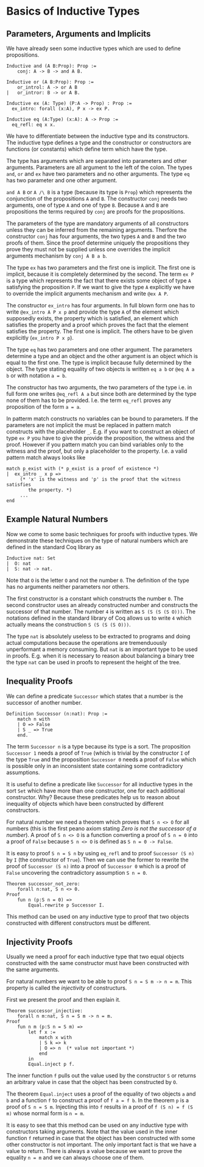 # Basics of Inductive Types


## Parameters, Arguments and Implicits

We have already seen some inductive types which are used to define
propositions.

    Inductive and (A B:Prop): Prop :=
        conj: A -> B -> and A B.

    Inductive or (A B:Prop): Prop :=
        or_introl: A -> or A B
    |   or_intror: B -> or A B.

    Inductive ex (A: Type) (P:A -> Prop) : Prop :=
      ex_intro: forall (x:A), P x -> ex P.

    Inductive eq (A:Type) (x:A): A -> Prop :=
      eq_refl: eq x x.

We have to differentiate between the inductive type and its constructors. The
inductive type defines a type and the constructor or constructors are
functions (or constants) which define term which have the type.

The type has arguments which are separated into parameters and other
arguments. Parameters are all argument to the left of the colon. The types
`and`, `or` and `ex` have two parameters and no other arguments. The type `eq`
has two parameter and one other argument.

`and A B` or `A /\ B` is a type (because its type is `Prop`) which represents
the conjunction of the propositions `A` and `B`. The constructor `conj` needs
two arguments, one of type `A` and one of type `B`. Because `A` and `B` are
propositions the terms required by `conj` are proofs for the propositions.

The parameters of the type are mandatory arguments of all constructors unless
they can be inferred from the remaining arguments. Therfore the constructor
`conj` has four arguments, the two types `A` and `B` and the two proofs of
them. Since the proof determine uniquely the propositions they prove they must
not be supplied unless one overrides the implicit arguments mechanism by `conj
A B a b`.

The type `ex` has two parameters and the first one is implicit. The first one
is implicit, because it is completely determined by the second. The term `ex
P` is a type which represents the fact that there exists some object of type `A`
satisfying the proposition `P`. If we want to give the type `A` explicitly we
have to override the implicit arguments mechanism and write `@ex A P`.

The constructor `ex_intro` has four arguments. In full blown form one has to
write `@ex_intro A P x p` and provide the type `A` of the element which
supposedly exists, the property which is satisfied, an element which satisfies
the property and a proof which proves the fact that the element satisfies the
property. The first one is implicit. The others have to be given explicitly
(`ex_intro P x p`).

The type `eq` has two parameters and one other argument. The parameters
determine a type and an object and the other argument is an object which is
equal to the first one. The type is implicit because fully determined by the
object. The type stating equality of two objects is written `eq a b` or `@eq A
a b` or with notation `a = b`.

The constructor has two arguments, the two parameters of the type i.e. in full
form one writes `@eq_refl A a` but since both are determined by the type none
of them has to be provided. I.e. the term `eq_refl` proves any proposition of
the form `a = a`.

In patterm match constructs no variables can be bound to parameters. If the
parameters are not implicit the must be replaced in pattern match constructs
with the placeholder `_`. E.g. if you want to construct an object of type `ex
P` you have to give the provide the proposition, the witness and the
proof. However if you pattern match you can bind variables only to the witness
and the proof, but only a placeholder to the property. I.e. a valid pattern
match always looks like

    match p_exist with (* p_exist is a proof of existence *)
    |  ex_intro _ x p =>
         (* 'x' is the witness and 'p' is the proof that the witness satisfies
            the property. *)
         ...
    end



## Example Natural Numbers

Now we come to some basic techniques for proofs with inductive types. We
demonstrate these techniques on the type of natural numbers which are defined
in the standard Coq library as

    Inductive nat: Set
    |  O: nat
    |  S: nat -> nat.

Note that `O` is the letter `O` and not the number `0`. The definition of the
type has no arguments neither parameters nor others.

The first constructor is a constant which constructs the number `0`. The
second constructor uses an already constructed number and constructs the
successor of that number. The number `4` is written as `S (S (S (S O)))`. The
notations defined in the standard library of Coq allows us to write `4` which
actually means the construction `S (S (S (S O)))`.

The type `nat` is absolutely useless to be extracted to programs and doing
actual computations because the operations are tremenduously unperformant a
memory consuming. But `nat` is an important type to be used in
proofs. E.g. when it is necessary to reason about balancing a binary tree the
type `nat` can be used in proofs to represent the height of the tree.



## Inequality Proofs

We can define a predicate `Successor` which states that a number is the
successor of another number.

    Definition Successor (n:nat): Prop :=
        match n with
        | O => False
        | S _ => True
        end.

The term `Successor n` is a type because its type is a sort. The proposition
`Successor 1` needs a proof of `True` (which is trivial by the constructor `I`
of the type `True` and the proposition `Successor 0` needs a proof of `False`
which is possible only in an inconsistent state containing some contradictory
assumptions.

It is useful to define a predicate like `Successor` for all inductive types in
the sort `Set` which have more than one constructor, one for each additional
constructor. Why? Because these predicates help us to reason about inequality
of objects which have been constructed by different constructors.

For natural number we need a theorem which proves that `S n <> O` for all
numbers (this is the first peano axiom stating _Zero is not the successor of
a number_). A proof of `S n <> O` is a function converting a proof of `S n =
0` into a proof of `False` because `S n <> O` is defined as `S n = 0 ->
False`.

It is easy to proof `S n = S n` by using `eq_refl` and to proof `Successor (S
n)` by `I` (the constructor of `True`). Then we can use the former to rewrite
the proof of `Successor (S n)` into a proof of `Successor 0` which is a proof
of `False` uncovering the contradictory assumption `S n = 0`.

    Theorem successor_not_zero:
        forall n:nat, S n <> 0.
    Proof
        fun n (p:S n = 0) =>
            Equal.rewrite p Successor I.

This method can be used on any inductive type to proof that two objects
constructed with different constructors must be different.


## Injectivity Proofs

Usually we need a proof for each inductive type that two equal objects
constructed with the same constructor must have been constructed with the same
arguments.

For natural numbers we want to be able to proof `S n = S m -> n = m`. This
property is called the _injectivity_ of constructurs.

First we present the proof and then explain it.

    Theorem successor_injective:
        forall n m:nat, S n = S m -> n = m.
    Proof
        fun n m (p:S n = S m) =>
            let f x :=
                match x with
                | S k => k
                | O => n  (* value not important *)
                end
            in
            Equal.inject p f.

The inner function `f` pulls out the value used by the constructor `S` or
returns an arbitrary value in case that the object has been constructed by
`O`.

The theorem `Equal.inject` uses a proof of the equality of two objects `a` and
`b` and a function `f` to construct a proof of `f a = f b`. In the theorem `p`
is a proof of `S n = S m`. Injecting this into `f` results in a proof of `f (S
n) = f (S m)` whose normal form is `n = m`.

It is easy to see that this method can be used on any inductive type with
constructors taking arguments. Note that the value used in the inner function
`f` returned in case that the object has been constructed with some other
constructor is not important. The only important fact is that we have a value
to return. There is always a value because we want to prove the equality `n =
m` and we can always choose one of them.




<!---
Local Variables:
mode: outline
coding: iso-latin-1
outline-regexp: "#+"
End:
-->
